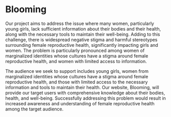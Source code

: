 # Blooming


Our project aims to address the issue where many women, particularly young girls, lack sufficient information about their bodies and their health, along with the necessary tools to maintain their well-being. Adding to this challenge, there is widespread negative stigma and harmful stereotypes surrounding female reproductive health, significantly impacting girls and women. The problem is particularly pronounced among women of marginalized identities whose cultures have a stigma around female reproductive health, and women with limited access to information.

The audience we seek to support includes young girls, women from marginalized identities whose cultures have a stigma around female reproductive health, and those with limited access to the necessary information and tools to maintain their health. Our website, Blooming, will provide our target users with comprehensive knowledge about their bodies, health, and well-being. Successfully addressing this problem would result in increased awareness and understanding of female reproductive health among the target audience. 
